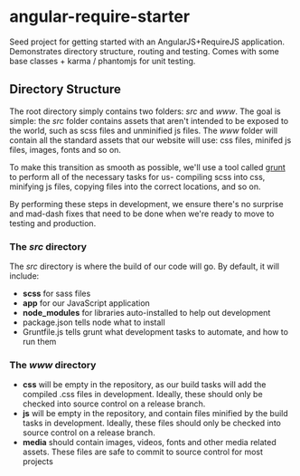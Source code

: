 angular-require-starter
=======================

Seed project for getting started with an AngularJS+RequireJS application. Demonstrates directory structure, routing and testing. Comes with some base classes + karma / phantomjs for unit testing.


## Directory Structure

The root directory simply contains two folders: _src_ and _www_.  The goal is simple: the _src_ folder contains assets that aren't intended to be exposed to the world, such as scss files and unminified js files.  The _www_ folder will contain all the standard assets that our website will use: css files, minifed js files, images, fonts and so on.

To make this transition as smooth as possible, we'll use a tool called [grunt](http://gruntjs.com/) to perform all of the necessary tasks for us- compiling scss into css, minifying js files, copying files into the correct locations, and so on.

By performing these steps in development, we ensure there's no surprise and mad-dash fixes that need to be done when we're ready to move to testing and production.

### The _src_ directory

The _src_ directory is where the build of our code will go.  By default, it will include:

 - **scss** for sass files
 - **app** for our JavaScript application
 - **node_modules** for libraries auto-installed to help out development
 - package.json tells node what to install
 - Gruntfile.js tells grunt what development tasks to automate, and how to run them

### The _www_ directory

 - **css** will be empty in the repository, as our build tasks will add the compiled .css files in development.  Ideally, these should only be checked into source control on a release branch.
 - **js** will be empty in the repository, and contain files minified by the build tasks in development.  Ideally, these files should only be checked into source control on a release branch.
 - **media** should contain images, videos, fonts and other media related assets.  These files are safe to commit to source control for most projects
